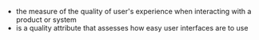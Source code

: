 - the measure of the quality of user's experience when interacting with a product or system
- is a quality attribute that assesses how easy user interfaces are to use